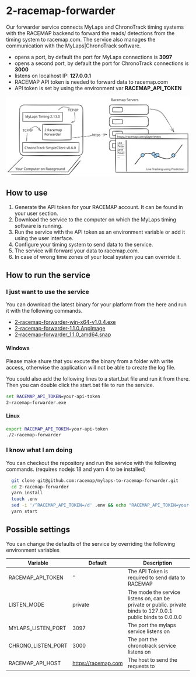 # 2-racemap-forwarder

Our forwarder service connects MyLaps and ChronoTrack timing systems with the RACEMAP backend to forward the reads/ detections from the timing system to racemap.com.
The service also manages the communication with the MyLaps|ChronoTrack software.

- opens a port, by default the port for MyLaps connections is **3097**
- opens a second port, by default the port for ChronoTrack connections is **3000**
- listens on localhost IP: **127.0.0.1**
- RACEMAP API token is needed to forward data to racemap.com
- API token is set by using the environment var **RACEMAP_API_TOKEN**

![image](./docs/information-flow.excalidraw.svg)

## How to use

1. Generate the API token for your RACEMAP account. It can be found in your user section.
2. Download the service to the computer on which the MyLaps timing software is running.
3. Run the service with the API token as an environment variable or add it using the user interface.
4. Configure your timing system to send data to the service.
5. The service will forward your data to racemap.com.
6. In case of wrong time zones of your local system you can override it.

## How to run the service

### I just want to use the service

You can download the latest binary for your platform from the here and run it with the following commands.

- [2-racemap-forwarder-win-x64-v1.0.4.exe](https://github.com/racemap/2-racemap-forwarder/releases/download/v1.1.0/2-racemap-forwarder-win-x64-v1.1.0.exe)
- [2-racemap-forwarder-1.1.0.AppImage](https://github.com/racemap/2-racemap-forwarder/releases/download/v1.1.0/2-racemap-forwarder-1.1.0.AppImage)
- [2-racemap-forwarder_1.1.0_amd64.snap](https://github.com/racemap/2-racemap-forwarder/releases/download/v1.1.0/2-racemap-forwarder_1.1.0_amd64.snap)

#### Windows

Please make shure that you excute the binary from a folder with write access, otherwise the application will not be able to create the log file.

You could also add the following lines to a start.bat file and run it from there. Then you can double click the start.bat file to run the service.

```bat
set RACEMAP_API_TOKEN=your-api-token
2-racemap-forwarder.exe
```

#### Linux

```bash
export RACEMAP_API_TOKEN=your-api-token
./2-racemap-forwarder
```

### I know what I am doing

You can checkout the repository and run the service with the following commands. (requires nodejs 18 and yarn 4 to be installed)

```bash
  git clone git@github.com:racemap/mylaps-to-racemap-forwarder.git
  cd 2-racemap-forwarder
  yarn install
  touch .env
  sed -i '/^RACEMAP_API_TOKEN=/d' .env && echo "RACEMAP_API_TOKEN=your-api-token" >> .env
  yarn start
```

## Possible settings

You can change the defaults of the service by overriding the following environment variables

| Variable           | Default             | Description                                                                                                   |
| ------------------ | ------------------- | ------------------------------------------------------------------------------------------------------------- |
| RACEMAP_API_TOKEN  | ''                  | The API Token is required to send data to RACEMAP                                                             |
| LISTEN_MODE        | private             | The mode the service listens on, can be private or public. private binds to 127.0.0.1 public binds to 0.0.0.0 |
| MYLAPS_LISTEN_PORT | 3097                | The port the mylaps service listens on                                                                        |
| CHRONO_LISTEN_PORT | 3000                | The port the chronotrack service listens on                                                                   |
| RACEMAP_API_HOST   | https://racemap.com | The host to send the requests to                                                                              |
